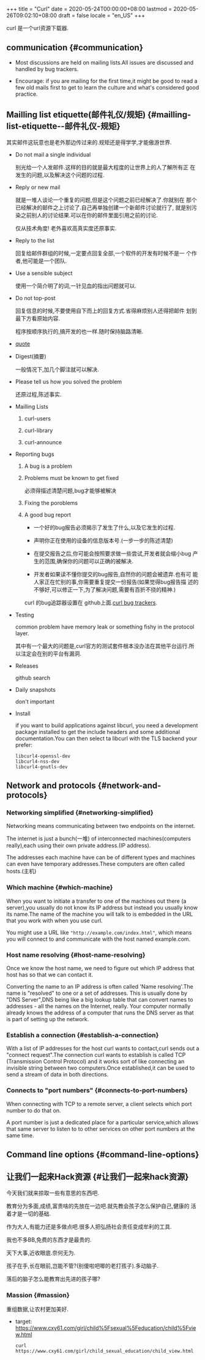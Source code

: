 +++
title = "Curl"
date = 2020-05-24T00:00:00+08:00
lastmod = 2020-05-26T09:02:10+08:00
draft = false
locale = "en_US"
+++

curl 是一个url资源下载器.

<!--more-->


## communication {#communication}

-   Most discussions are held on mailing lists.All issues are
    discussed and handled by bug trackers.

-   Encourage: if you are mailing for the first time,it might be good
    to read a few old mails first to get to learn the culture and
    what's considered good practice.


## Mailling list etiquette(邮件礼仪/规矩) {#mailling-list-etiquette--邮件礼仪-规矩}

其实邮件这玩意也是老外那边传过来的.规矩还是得学学,才能傲游世界.

-   Do not mail a single individual
    
    别光给一个人发邮件.这样的目的就是最大程度的让世界上的人了解所有正
    在发生的问题,以及解决这个问题的过程.

-   Reply or new mail
    
    就是一堆人谈论一个重复的问题,但是这个问题之前已经解决了.你就别在
    那个已经解决的邮件之上讨论了.自己再单独创建一个新邮件讨论就行了,
    就是别污染之前别人的讨论结果.可以在你的邮件里面引用之前的讨论.
    
    仅从技术角度! 老外喜欢高真实度还原事实.

-   Reply to the list
    
    回复给邮件群组的时候,一定要点回复全部,一个软件的开发有时候不是一
    个作者,他可能是一个团队.

-   Use a sensible subject
    
    使用一个简介明了的词,一针见血的指出问题就可以.

-   Do not top-post
    
    回复信息的时候,不要使用自下而上的回复方式.省得麻烦别人还得把邮件
    划到最下方看原始内容.
    
    程序按顺序执行的,搞开发的也一样.随时保持脑路清晰.

-   [quote](https://www.netmeister.org/news/learn2quote.html)

-   Digest(摘要)
    
    一般情况下,加几个脚注就可以解决.

-   Please tell us how you solved the problem
    
    还原过程,陈述事实.

-   Mailling Lists
    1.  curl-users
    
    2.  curl-library
    
    3.  curl-announce

-   Reporting bugs
    1.  A bug is a problem
    
    2.  Problems must be known to get fixed
        
        必须得描述清楚问题,bug才能够被解决
    
    3.  Fixing the poroblems
    
    4.  A good bug report
        
        -   一个好的bug报告必须揭示了发生了什么,以及它发生的过程.
        
        -   声明你正在使用的设备的信息版本号.(一步一步的陈述清楚)
        
        -   在提交报告之后,你可能会按照要求做一些尝试,开发者就会缩小bug
            产生的范围,确保你的问题可以正确的被解决.
        
        -   开发者如果读不懂你提交的bug报告,自然你的问题会被遗弃.也有可
            能人家正在忙别的事,你需要重复提交一份报告(如果觉得bug报告描
            述的不够好,可以修正一下,为了解决问题,需要有百折不挠的精神.)
        
        curl 的bug追踪器设置在 github上面.[curl bug trackers](https://github.com/curl/curl/issues).

<!--listend-->

-   Testing
    
    common problem have memory leak or something fishy in the
    protocol layer.
    
    其中有一个最大的问题是,curl官方的测试套件根本没办法在其他平台运行.所
    以注定会在别的平台有漏洞.

-   Releases
    
    github search

-   Daily snapshots
    
    don't important

-   Install
    
    if you want to build applications against libcurl, you need a
    development package installed to get the include headers and some
    additional documentation.You can then select ta libcurl with the
    TLS backend your prefer:
    
    ```text
    libcurl4-openssl-dev
    libcurl4-nss-dev
    libcurl4-gnutls-dev
    ```


## Network and protocols {#network-and-protocols}


### Networking simplified {#networking-simplified}

Networking means communicating between two endpoints on the
internet.

The internet is just a bunch(一堆) of interconnected
machines(computers really),each using their own private
address.(IP address).

The addresses each machine have can be of different types and
machines can even have temporary addresses.These computers are
often called hosts.(主机)


### Which machine {#which-machine}

When you want to initiate a transfer to one of the machines out
there (a server),you usually do not know its IP address but
instead you usually know its name.The name of the machine you will
talk to is embedded in the URL that you work with when you use
curl.

You might use a URL like `"http://example.com/index.html"`, which
means you will connect to and communicate with the host named
example.com.


### Host name resolving {#host-name-resolving}

Once we know the host name, we need to figure out which IP address
that host has so that we can contact it.

Converting the name to an IP address is often called 'Name
resolving'.The name is "resolved" to one or a set of
addresses. This is usually done by "DNS Server",DNS being like a
big lookup table that can convert names to addresses - all the
names on the Internet, really. Your computer normally already
knows the address of a computer that runs the DNS server as that
is part of setting up the network.


### Establish a connection {#establish-a-connection}

With a list of IP addresses for the host curl wants to
contact,curl sends out a "connect request".The connection curl
wants to establish is called TCP (Transmission Control Protocol)
and it works sort of like connecting an invisible string between
two computers.Once established,it can be used to send a stream of
data in both directions.


### Connects to "port numbers" {#connects-to-port-numbers}

When connecting with TCP to a remote server, a client selects
which port number to do that on.

A port number is just a dedicated place for a particular
service,which allows that same server to listen to to other
services on other port numbers at the same time.


## Command line options {#command-line-options}


## 让我们一起来Hack资源 {#让我们一起来hack资源}

今天我们就来掠取一些有意思的东西吧.

教育分为多面,成绩,富贵啥的先放在一边吧.就先教会孩子怎么保护自己,健康的
活着才是一切的基础.

作为大人,有能力还是多做点吧.很多人把弘扬社会责任变成牟利的工具.

我也不多BB,免费的东西才是最贵的.

天下大事,近收眼底.奈何无为.

孩子在手,长在眼前,岂能不管?(别傻啦吧唧的老打孩子).多动脑子.

落后的脑子怎么能教育出先进的孩子哪?


### Massion {#massion}

重组数据,让农村更加美好.

-   target: <https://www.cxy61.com/girl/child%5Fsexual%5Feducation/child%5Fview.html>
    
    ```shell
    curl https://www.cxy61.com/girl/child_sexual_education/child_view.html
    ```